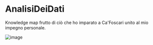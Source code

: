 # AnalisiDeiDati
Knowledge map frutto di ciò che ho imparato a Ca'Foscari unito al mio impegno personale.

![image](https://github.com/user-attachments/assets/9de29c73-8b86-4e81-b382-e287b9f633ae)
